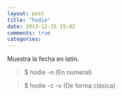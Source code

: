```yaml
---
layout: post
title: "hodie"
date: 2013-12-15 15:42
comments: true
categories: 
---
```

Muestra la fecha en latín.

>$ hodie -n (En numeral)

>$ hodie -c -v (De forma clásica)

